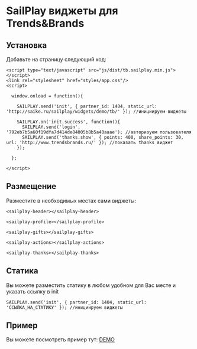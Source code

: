 # SailPlay виджеты для Trends&Brands

## Установка

Добавьте на страницу следующий код:

    <script type="text/javascript" src="js/dist/tb.sailplay.min.js"></script>
    <link rel="stylesheet" href="styles/app.css"/>
    <script>

      window.onload = function(){

        SAILPLAY.send('init', { partner_id: 1404, static_url: 'http://saike.ru/sailplay/widgets/demo/tb/' }); //инициируем виджеты

        SAILPLAY.on('init.success', function(){
          SAILPLAY.send('login', '792eb7b5a60f19dfa7d414de84005b8b5a40aaae'); //авторизуем пользователя
          SAILPLAY.send('thanks.show', { points: 400, share_points: 30, url: 'http://www.trendsbrands.ru/' }); //показать thanks виджет
        });

      };

    </script>


## Размещение
Разместите в необходимых местах сами виджеты:

    <sailplay-header></sailplay-header>

    <sailplay-profile></sailplay-profile>

    <sailplay-gifts></sailplay-gifts>

    <sailplay-actions></sailplay-actions>

    <sailplay-thanks></sailplay-thanks>

## Статика
Вы можете разместить статику в любом удобном для Вас месте и указать ссылку в init

    SAILPLAY.send('init', { partner_id: 1404, static_url: 'ССЫЛКА_НА_СТАТИКУ' }); //инициируем виджеты

## Пример

Вы можете посмотреть пример тут: [DEMO](http://saike.ru/sailplay/widgets/demo/tb/ "Demo")

